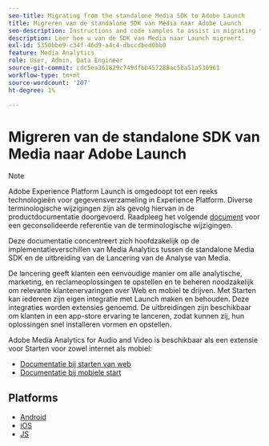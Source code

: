 ```yaml
---
seo-title: Migrating from the standalone Media SDK to Adobe Launch
title: Migreren van de standalone SDK van Media naar Adobe Launch
seo-description: Instructions and code samples to assist in migrating from the Media SDK to Launch.
description: Leer hoe u van de SDK van Media naar Launch migreert.
exl-id: 5350bbe9-c34f-46d9-a4c4-dbccdbed0bb0
feature: Media Analytics
role: User, Admin, Data Engineer
source-git-commit: cdc5ea361829c749dfbb457288ac5ba51a530961
workflow-type: tm+mt
source-wordcount: '207'
ht-degree: 1%

---
```


# Migreren van de standalone SDK van Media naar Adobe Launch

>[!NOTE]
>Adobe Experience Platform Launch is omgedoopt tot een reeks technologieën voor gegevensverzameling in Experience Platform. Diverse terminologische wijzigingen zijn als gevolg hiervan in de productdocumentatie doorgevoerd. Raadpleeg het volgende [document](https://experienceleague.adobe.com/docs/experience-platform/tags/term-updates.html?lang=en) voor een geconsolideerde referentie van de terminologische wijzigingen.

Deze documentatie concentreert zich hoofdzakelijk op de implementatieverschillen van Media Analytics tussen de standalone Media SDK en de uitbreiding van de Lancering van de Analyse van Media.

De lancering geeft klanten een eenvoudige manier om alle analytische, marketing, en reclameoplossingen te opstellen en te beheren noodzakelijk om relevante klantenervaringen over Web en mobiel te drijven. Met Starten kan iedereen zijn eigen integratie met Launch maken en behouden. Deze integraties worden extensies genoemd.
De uitbreidingen zijn beschikbaar om klanten in een app-store ervaring te lanceren, zodat kunnen zij, hun oplossingen snel installeren vormen en opstellen.

Adobe Media Analytics for Audio and Video is beschikbaar als een extensie voor Starten voor zowel internet als mobiel:

* [Documentatie bij starten van web](https://experienceleague.adobe.com/docs/experience-platform/tags/extensions/adobe/media-analytics/overview.html)
* [Documentatie bij mobiele start](https://developer.adobe.com/client-sdks/documentation/adobe-media-analytics/)

## Platforms

* [Android](/help/legacy/sdk-to-launch/sdk-to-launch-migration-platforms/sdk-to-launch-migration-android.md)
* [iOS](/help/legacy/sdk-to-launch/sdk-to-launch-migration-platforms/sdk-to-launch-migration-ios.md)
* [JS](/help/legacy/sdk-to-launch/sdk-to-launch-migration-platforms/sdk-to-launch-migration-js.md)

